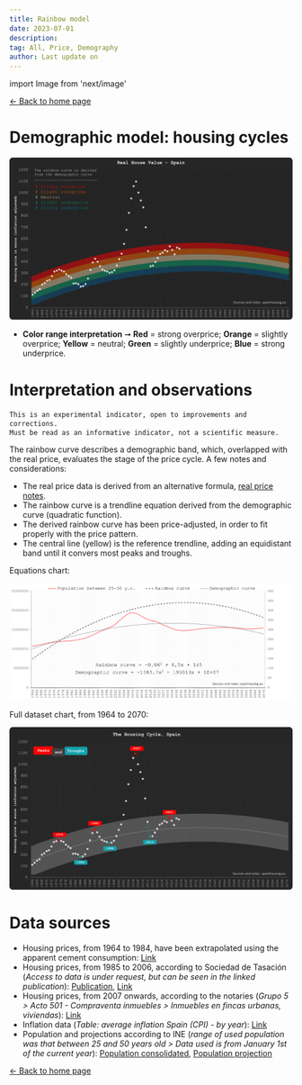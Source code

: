 ```yaml
---
title: Rainbow model
date: 2023-07-01
description:
tag: All, Price, Demography
author: Last update on
---
```


import Image from 'next/image'

<div class="meta-line"><a class="meta-back" href="/">← Back to home page</a></div>

# Demographic model: housing cycles

[![Ciclos inmobiliarios](/images/rainbowmax.png)](/images/rainbowmax.png)

- **Color range interpretation** ➞ **Red** = strong overprice; **Orange** = slightly overprice; **Yellow** = neutral; **Green** = slightly underprice; **Blue** = strong underprice.

# Interpretation and observations

```
This is an experimental indicator, open to improvements and corrections.
Must be read as an informative indicator, not a scientific measure.
```

The rainbow curve describes a demographic band, which, overlapped with the real price, evaluates the stage of the price cycle. A few notes and considerations:

- The real price data is derived from an alternative formula, [real price notes](realprice).
- The rainbow curve is a trendline equation derived from the demographic curve (quadratic function).
- The derived rainbow curve has been price-adjusted, in order to fit properly with the price pattern.
- The central line (yellow) is the reference trendline, adding an equidistant band until it convers most peaks and troughs.

Equations chart:

[![Reload chart](/images/rainbowsource.png)](/images/rainbowsource.png)

Full dataset chart, from 1964 to 2070:

[![Reload chart](/images/rainbow.png)](/images/rainbow.png)

# Data sources

- Housing prices, from 1964 to 1984, have been extrapolated using the apparent cement consumption: [Link](https://tematicas.org/sintesis-economica/indicadores-de-produccion-y-demanda-nacional/consumo-aparente-de-cemento/)
- Housing prices, from 1985 to 2006, according to Sociedad de Tasación (_Access to data is under request, but can be seen in the linked publication_): [Publication](https://www.st-tasacion.es/ext/pdf/estudios/sep19/2-Evolucion_de_Precios_de_Vivienda.pdf), [Link](https://www.st-tasacion.es/informe-de-tendencias-digital/)
- Housing prices, from 2007 onwards, according to the notaries (_Grupo 5 > Acto 501 - Compraventa inmuebles > Inmuebles en fincas urbanas, viviendas_): [Link](http://www.notariado.org/liferay/web/cien/estadisticas-al-completo)
- Inflation data (_Table: average inflation Spain (CPI) - by year_): [Link](https://www.inflation.eu/en/inflation-rates/spain/historic-inflation/cpi-inflation-spain.aspx)
- Population and projections according to INE (_range of used population was that between 25 and 50 years old > Data used is from January 1st of the current year_): [Population consolidated](https://www.ine.es/dyngs/INEbase/en/operacion.htm?c=Estadistica_C&cid=1254736176951&menu=resultados&idp=1254735572981), [Population projection](https://www.ine.es/dyngs/INEbase/en/operacion.htm?c=Estadistica_C&cid=1254736176953&menu=resultados&idp=1254735572981)

<div class="meta-line"><a class="meta-back" href="/">← Back to home page</a></div>
